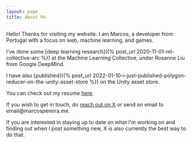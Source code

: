 ```yaml
---
layout: page
title: About Me
---
```


Hello! Thanks for visiting my website. I am Marcos, a developer from Portugal with a focus on web, machine learning, and games.

I've done some [deep learning research]({% post_url 2020-11-01-ml-collective-arc %}) at the Machine Learning Collective, under Rosanne Liu from Google DeepMind.

I have also [published]({% post_url 2022-01-10-i-just-published-polygon-reducer-on-the-unity-asset-store %}) on the Unity asset store.

You can check out my resume [here](/resume).

If you wish to get in touch, do [reach out on X](https://x.com/voxelbased) or send an email to &#101;&#109;&#97;&#105;&#108;&#64;&#109;&#97;&#114;&#99;&#111;&#115;&#112;&#101;&#114;&#101;&#105;&#114;&#97;&#46;&#109;&#101;.

If you are interested in staying up to date on what I'm working on and finding out when I post something new, X is also currently the best way to do that.

